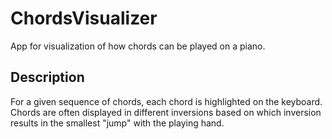 # ChordsVisualizer
App for visualization of how chords can be played on a piano. 

## Description
For a given sequence of chords, each chord is highlighted on the keyboard. Chords are often displayed in different inversions based on which inversion results in the smallest "jump" with the playing hand.
